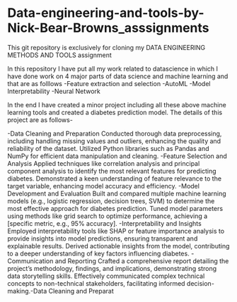 # Data-engineering-and-tools-by-Nick-Bear-Browns_asssignments
This git repository is exclusively for cloning my DATA ENGINEERING METHODS AND TOOLS assignment


In this repository I have put all my work related to datascience in which I have done work on 4 major parts of data science and machine learning and that are as folllows
-Feature extraction and selection
-AutoML
-Model Interpretability
-Neural Network

In the end I have created a minor project including all these above machine learning tools and created a diabetes prediction model.
The details of this project are as follows-

-Data Cleaning and Preparation
Conducted thorough data preprocessing, including handling missing values and outliers, enhancing the quality and reliability of the dataset.
Utilized Python libraries such as Pandas and NumPy for efficient data manipulation and cleaning.
-Feature Selection and Analysis
Applied techniques like correlation analysis and principal component analysis to identify the most relevant features for predicting diabetes.
Demonstrated a keen understanding of feature relevance to the target variable, enhancing model accuracy and efficiency.
-Model Development and Evaluation
Built and compared multiple machine learning models (e.g., logistic regression, decision trees, SVM) to determine the most effective approach for diabetes prediction.
Tuned model parameters using methods like grid search to optimize performance, achieving a [specific metric, e.g., 95% accuracy].
-Interpretability and Insights
Employed interpretability tools like SHAP or feature importance analysis to provide insights into model predictions, ensuring transparent and explainable results.
Derived actionable insights from the model, contributing to a deeper understanding of key factors influencing diabetes.
-Communication and Reporting
Crafted a comprehensive report detailing the project’s methodology, findings, and implications, demonstrating strong data storytelling skills.
Effectively communicated complex technical concepts to non-technical stakeholders, facilitating informed decision-making.-Data Cleaning and Preparat

